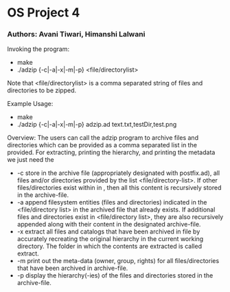 # OS Project 4

### Authors: Avani Tiwari, Himanshi Lalwani

Invoking the program:
- make
- ./adzip {-c|-a|-x|-m|-p} <archive-file> <file/directorylist> 	

Note that <file/directorylist> is a comma separated string of files and directories to be zipped.

Example Usage:
- make
- ./adzip {-c|-a|-x|-m|-p} adzip.ad text.txt,testDir,test.png

Overview:
The users can call the adzip program to archive files and directories which can be provided as a comma separated list in the <archive-file> provided. 
For extracting, printing the hierarchy, and printing the metadata we just need the <archive-file> 			

- -c store in the archive file <archive-file> (appropriately designated with postfix.ad), all files and/or directories provided by the list <file/directory-list>. If other files/directories exist within in <directory-list>, then all this content is recursively stored in the archive-file.	
- -a append filesystem entities (files and directories) indicated in the <file/directory list> in the archived file <archive-file> that already exists. If additional files and directories exist in <file/directory list>, they are also recursively appended along with their content in the designated archive-file.
- -x extract all files and catalogs that have been archived in file <archive-file> by accurately recreating the original hierarchy in the current working directory. The folder in which the contents are extracted is called extract.
- -m print out the meta-data (owner, group, rights) for all files/directories that have been archived in archive-file.			
- -p display the hierarchy(-ies) of the files and directories stored in the archive-file.
